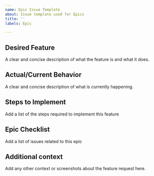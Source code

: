 ```yaml
---
name: Epic Issue Template
about: Issue template used for Epics
title: ''
labels: Epic

---
```


## Desired Feature
A clear and concise description of what the feature is and what it does.

## Actual/Current Behavior
A clear and concise description of what is currently happening.

## Steps to Implement
Add a list of the steps required to implement this feature

## Epic Checklist
Add a list of issues related to this epic

## Additional context
Add any other context or screenshots about the feature request here.